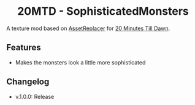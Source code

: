 <h1 align="center">20MTD - SophisticatedMonsters</h1>

A texture mod based on [AssetReplacer](https://github.com/ithinkandicode/20MTD-SpriteReplacer/tree/main) for [20 Minutes Till Dawn](https://store.steampowered.com/app/1966900/20_Minutes_Till_Dawn/).

## Features
- Makes the monsters look a little more sophisticated

## Changelog
- v.1.0.0:   Release
